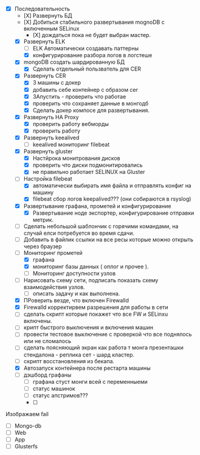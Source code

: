 - [X] Последовательность
  - [Х] Развернуть БД
  - [Х] Добиться стабильного развертывания mognoDB с  включенным SELinux
    - [Х] дождаться пока не будет выбран мастер.
  - [x] Развернуть ELK
    - [ ] ELK Автоматически создавать паттерны
    - [X] конфигурирование разбора логов в логстеше
  - [X] mongoDB создать шардированную БД
    - [X] Сделать отдельный пользватель для CER
  - [X] Развернуть CER
    - [X] 3 машины с  докер
    - [X] добавить себе контейнер с  образом cer
    - [X] ЗАпустить - проверить что работае
    - [X] проверить что сохраняет данные в  монгодб
    - [X] Сделать докер компосе для развертывания.
  - [x] Развернуть HA Proxy
    - [X] проверить работу вебморды
    - [X] проверить работу
  - [x] Развернуть keealived
    - [ ] keealived мониторинг filebeat
  - [X] Развернуть gluster
    - [X] Настйрока монитрования дисков
    - [X] проверить что диски подмонитировались
    - [X] не правильно работает SELINUX на Gluster
  - [ ] Настройка filebeat
    - [X] автоматически выбирать имя файла и отправлять конфиг на машину
    - [X] filebeat сбор логов keepalived??? (они собираются в rsyslog)
  - [X] Развертывание графана, прометей и конфигурирование
    - [X] Развертывание ноде экспортер, конфигурирование отправки метрик.
  - [ ] Сделать небольшой шаблончик с горячими  командами, на случай елси потребуется во время  сдачи.
  - [ ] Добавить в файлик ссылки на все ресы которые можно открыть через браузер
  - [ ] Мониторинг прометей
    - [X] графана
    - [X]  мониторинг базы данных ( оплог и прочее ).
    - [ ] Мониторинг доступности узлов
  - [ ] Нарисовать схему сети, подписать показать схему взаимодействия узлов.
    - [ ] описать задачу и как выполнена.
  - [X] ПРоверить везде, что включен Firewalld
  - [X] Firewalld корректирвем разрешения для работы в сети
  - [ ] сделать скрипт которые покажет что все FW и SELinxu включены.
  - [ ] крипт быстрого выключения и включения машин
  - [ ] провести тестовое выключение с проверкой что все поднялось или не сломалось
  - [ ] сделать поясняющий экран как работа т монга презенташки стендалона - реплика сет - шард кластер.
  - [ ] скрипт восстановления из бекапа.
  - [X] Автозапуск контейнера после рестарта машины
  - [ ] дэшборд графаны
    - [ ] графана стуст монги  всей с переменныеми
    - [ ] статус машинок
    - [ ] статус апстримов???
    - [ ]


Изображаем fail
- [ ]  Mongo-db
- [ ]  Web
- [ ]  App
- [ ]  Glusterfs